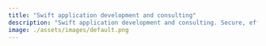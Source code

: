 ```yaml
---
title: "Swift application development and consulting"
description: "Swift application development and consulting. Secure, efficient, scalable solutions."
image: ./assets/images/default.png
---
```


